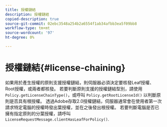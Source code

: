 ```yaml
---
title: 授權鏈結
description: 授權鏈結
copied-description: true
source-git-commit: 02ebc3548a254b2a6554f1ab34afbb3ea5f09bb8
workflow-type: tm+mt
source-wordcount: '97'
ht-degree: 0%

---
```


# 授權鏈結{#license-chaining}

如果用於產生授權的原則支援授權鏈結，則伺服器必須決定要核發Leaf授權、Root授權，或兩者都核發。 若要判斷原則支援的授權鏈結型別，請使用 `Policy.getLicenseChainType()`，或呼叫 `Policy.getRootLicenseId()` 以判斷原則是否具有根授權。 透過Adobe存取2.0授權鏈結，伺服器通常會在使用者第一次請求特定電腦的授權時發出葉授權，並在之後發出根授權。 若要判斷電腦是否已擁有指定原則的分葉授權，請呼叫 `LicenseRequestMessage.clientHasLeafForPolicy()`.
